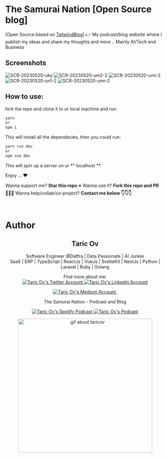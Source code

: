# The Samurai Nation [Open Source blog] 
[Open Source based on [TailwindBlog](https://github.com/timlrx/tailwind-nextjs-starter-blog)] 👉 My podcast/blog website where I publish my ideas and share my thoughts and more .. Mainly AI/Tech and Business

## Screenshots

![SCR-20230520-uky](https://github.com/taricov/thesamuraination/assets/65824043/a0ddadc0-4044-4298-8f97-c44f5f10dff6)
![SCR-20230520-um2-2](https://github.com/taricov/thesamuraination/assets/65824043/0bd86d74-ea0d-4ce3-9814-988be68fe7b4)
![SCR-20230520-umi-2](https://github.com/taricov/thesamuraination/assets/65824043/367221c6-1963-4300-8ad7-9d60d702120f)
![SCR-20230520-un1-2](https://github.com/taricov/thesamuraination/assets/65824043/739b9590-5765-498e-87f3-c54a22e081f9)
![SCR-20230520-unn-2](https://github.com/taricov/thesamuraination/assets/65824043/f22ef1f5-60f6-43e9-a5cb-bf456e98377b)

## How to use:

fork the repo and clone it to ur local machine and run:


```bash
yarn
or
npm i

```

This will install all the dependecies, then you could run:

```bash
yarn run dev
or
npm run dev

```

This will spin up a server on ur ** localhost **.

Enjoy ... ❤️

Wanna support me? **Star this repo ⭐️**
Wanna use it? **Fork this repo and PR 🧑‍🤝‍🧑**
Wanna help/collab/co-project? **Contact me below 👇👇👇**



<br/>


# Author

  <h2 align="center" >Taric Ov</h2>
</a>
<div align="center">
Software Engineer @Daftra | Data Passionate | AI Junkie <br/>SaaS | ERP | TypeScript | ReactJs | VueJs | SvelteKit | NextJs | Python | Laravel | Ruby | Golang
</p>
Find more about me:
<div align="center">
  <a href="https://twitter.com/taric_ov">
    <img src="https://img.shields.io/twitter/follow/taric_ov?style=social" alt="Taric Ov's Twitter Account" />
  </a>
  <a href="https://linkedin.com/in/taricov">
    <img src="https://img.shields.io/badge/Taric%20Ov-0077B5?style=flat&logo=linkedin&logoColor=fff" alt="Taric Ov's Linkedin Account"/>
  </a>
  
  <a href="https://taric-ov.medium.com/">
    <img src="https://img.shields.io/badge/Taric%20Ov-fff?style=flat&logo=medium&logoColor=000" alt="Taric Ov's Medium Account" />
  </a>
  
  <p align="center" style="display:inline-block">
  <p>The Samurai Nation - Podcast and Blog</p>
     <a href="https://open.spotify.com/show/0m9QC7CukeigGFxknC00v3">
    <img src="https://img.shields.io/badge/On%20Spotify-1DB954?style=flat&logo=spotify&logoColor=white" alt="Taric Ov's Spotify Podcast" />
  </a>
         <a href="https://soundcloud.com/samurai-nation-664714853/sets">
    <img src="https://img.shields.io/badge/On%20SoundCloud-ff7700?style=flat&logo=soundcloud&logoColor=white" alt="Taric Ov's Podcast" />
  </a>
  </p>

</div>

<p align="center">
  <img width="423" alt="gif about taricov" src="https://user-images.githubusercontent.com/65824043/232863542-54bb3401-c843-40af-995e-f030201d47b7.gif">
</p>









